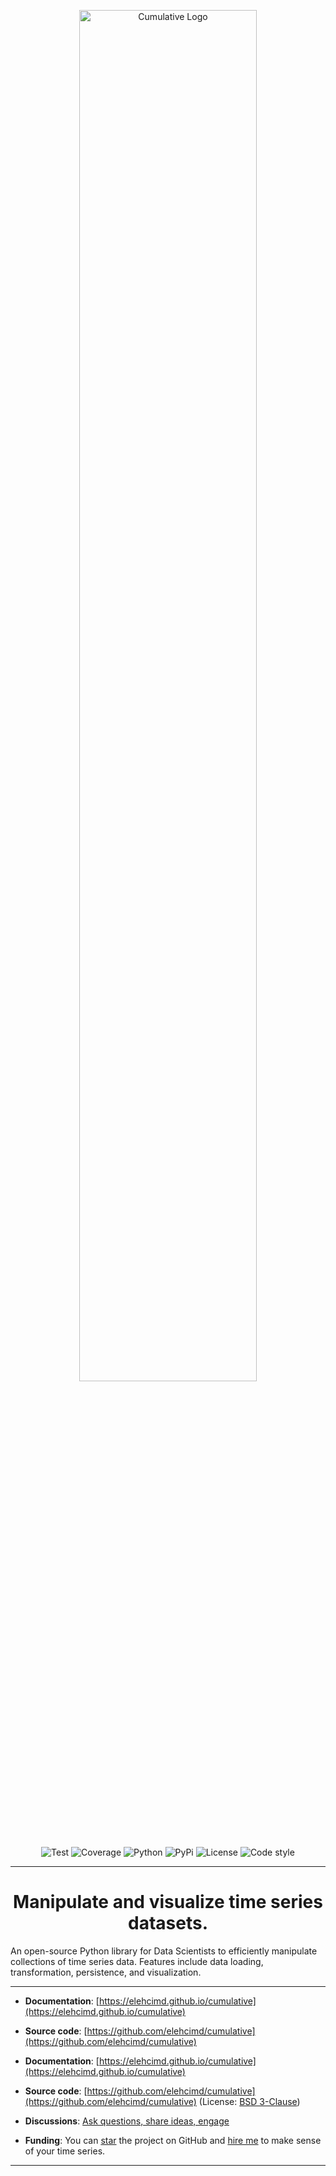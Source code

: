 <p align="center">
<img width="75%" height="75%" src="https://elehcimd.github.io/cumulative/assets//img/logo-wide-black.svg" alt="Cumulative Logo">
</p>

<p align="center">
<img src="https://elehcimd.github.io/cumulative/assets/img/badges/test.svg" alt="Test">
<img src="https://elehcimd.github.io/cumulative/assets//img/badges/coverage.svg" alt="Coverage">
<img src="https://elehcimd.github.io/cumulative/assets//img/badges/python.svg" alt="Python">
<img src="https://elehcimd.github.io/cumulative/assets//img/badges/pypi.svg" alt="PyPi">
<img src="https://elehcimd.github.io/cumulative/assets//img/badges/license.svg" alt="License">
<img src="https://elehcimd.github.io/cumulative/assets//img/badges/code-style.svg" alt="Code style">
</p>

---

<h1 align="center">
Manipulate and visualize time series datasets.
</h1>

An open-source Python library for Data Scientists to efficiently manipulate collections of time series data. Features include data loading, transformation, persistence, and visualization.

---

* **Documentation**: [https://elehcimd.github.io/cumulative](https://elehcimd.github.io/cumulative)
* **Source code**: [https://github.com/elehcimd/cumulative](https://github.com/elehcimd/cumulative)


* **Documentation**: [https://elehcimd.github.io/cumulative](https://elehcimd.github.io/cumulative)
* **Source code**: [https://github.com/elehcimd/cumulative](https://github.com/elehcimd/cumulative) (License: [BSD 3-Clause](https://elehcimd.github.io/cumulative/license/))
* **Discussions**: [Ask questions, share ideas, engage](https://github.com/elehcimd/cumulative/discussions)
* **Funding**: You can [star](https://github.com/elehcimd/cumulative) the project on GitHub and [hire me](https://www.linkedin.com/in/dallachiesa/) to make sense of your time series.

---


